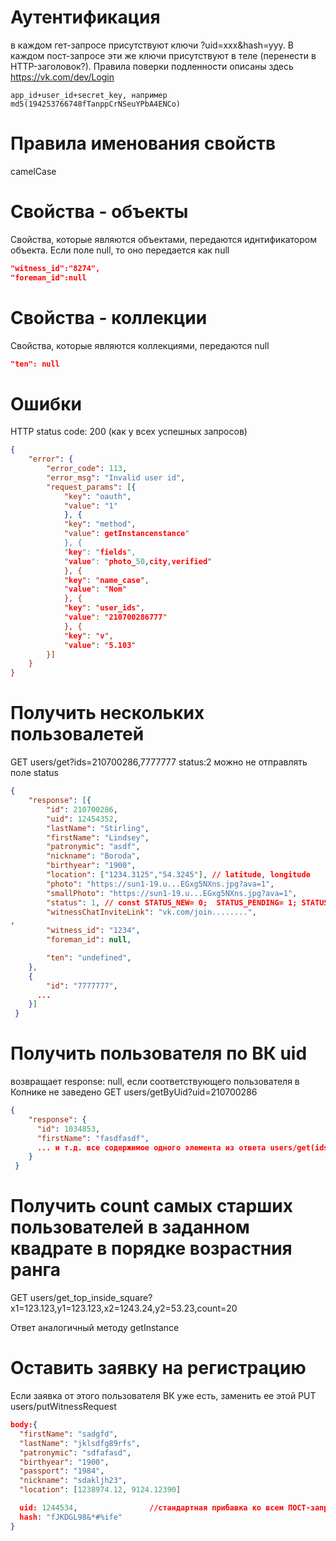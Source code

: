 # Аутентификация
в каждом гет-запросе присутствуют ключи ?uid=xxx&hash=yyy. В каждом пост-запросе эти же ключи присутствуют в теле (перенести в HTTP-заголовок?). 
Правила поверки подленности описаны здесь https://vk.com/dev/Login
```
app_id+user_id+secret_key, например md5(194253766748fTanppCrNSeuYPbA4ENCo)
```

# Правила именования свойств
camelCase

# Свойства - объекты
Свойства, которые являются объектами, передаются иднтификатором объекта. Если поле null, то оно передается как null
```json
"witness_id":"8274",
"foreman_id":null
```
  
# Свойства - коллекции
Свойства, которые являются коллекциями, передаются null
```json
"ten": null
```  

# Ошибки
HTTP status code: 200 (как у всех успешных запросов)
```json
{
    "error": {
        "error_code": 113,
        "error_msg": "Invalid user id",
        "request_params": [{
            "key": "oauth",
            "value": "1"
            }, {
            "key": "method",
            "value": getInstancenstance"
            }, {
            "key": "fields",
            "value": "photo_50,city,verified"
            }, {
            "key": "name_case",
            "value": "Nom"
            }, {
            "key": "user_ids",
            "value": "210700286777"
            }, {
            "key": "v",
            "value": "5.103"
        }]
    }
}
```

# Получить нескольких пользовалетей
GET users/get?ids=210700286,7777777
status:2 можно не отправлять поле status
```json
{
    "response": [{
        "id": 210700286,
        "uid": 12454352,
        "lastName": "Stirling",
        "firstName": "Lindsey",
        "patronymic": "asdf",
        "nickname": "Boroda",
        "birthyear": "1900",
        "location": ["1234.3125","54.3245"], // latitude, longitude
        "photo": "https://sun1-19.u...EGxg5NXns.jpg?ava=1",
        "smallPhoto": "https://sun1-19.u...EGxg5NXns.jpg?ava=1",
        "status": 1, // const STATUS_NEW= 0;  STATUS_PENDING= 1; STATUS_CONFIRMED= 2; STATUS_DECLINE= 3;
        "witnessChatInviteLink": "vk.com/join........",
,
        "witness_id": "1234",
        "foreman_id": null,

        "ten": "undefined",
    },
    {
        "id": "7777777",
      ...
    }]
 }
 ```

# Получить пользователя по ВК uid
возвращает response: null, если соответствующего пользователя в Копнике не заведено
GET users/getByUid?uid=210700286

```json
{
    "response": {
      "id": 1034853,
      "firstName": "fasdfasdf",
      ... и т.д. все содержимое одного элемента из ответа users/get(ids)
    }
 }
```

# Получить count самых старших пользователей в заданном квадрате в порядке возрастния ранга
GET users/get_top_inside_square?x1=123.123,y1=123.123,x2=1243.24,y2=53.23,count=20

Ответ аналогичный методу getInstance


# Оставить заявку на регистрацию
Если заявка от этого пользователя ВК уже есть, заменить ее этой
PUT users/putWitnessRequest
```json
body:{
  "firstName": "sadgfd",
  "lastName": "jklsdfg89rfs",
  "patronymic": "sdfafasd",
  "birthyear": "1900",
  "passport": "1984",
  "nickname": "sdakljh23",
  "location": [1238974.12, 9124.12390]

  uid: 1244534,                //стандартная прибавка ко всем ПОСТ-запросам
  hash: "fJKDGL98&*#%ife"
}
``` 
